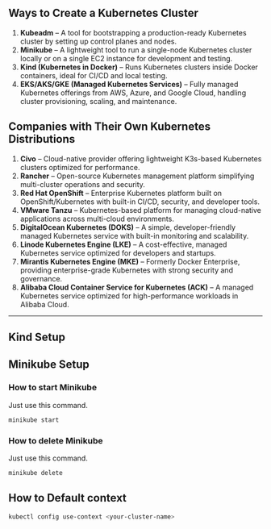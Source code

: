 ## Ways to Create a Kubernetes Cluster

1. **Kubeadm** – A tool for bootstrapping a production-ready Kubernetes cluster by setting up control planes and nodes.
2. **Minikube** – A lightweight tool to run a single-node Kubernetes cluster locally or on a single EC2 instance for development and testing.
3. **Kind (Kubernetes in Docker)** – Runs Kubernetes clusters inside Docker containers, ideal for CI/CD and local testing.
4. **EKS/AKS/GKE (Managed Kubernetes Services)** – Fully managed Kubernetes offerings from AWS, Azure, and Google Cloud, handling cluster provisioning, scaling, and maintenance.

## Companies with Their Own Kubernetes Distributions

1. **Civo** – Cloud-native provider offering lightweight K3s-based Kubernetes clusters optimized for performance.
2. **Rancher** – Open-source Kubernetes management platform simplifying multi-cluster operations and security.
3. **Red Hat OpenShift** – Enterprise Kubernetes platform built on OpenShift/Kubernetes with built-in CI/CD, security, and developer tools.
4. **VMware Tanzu** – Kubernetes-based platform for managing cloud-native applications across multi-cloud environments.
5. **DigitalOcean Kubernetes (DOKS)** – A simple, developer-friendly managed Kubernetes service with built-in monitoring and scalability.
6. **Linode Kubernetes Engine (LKE)** – A cost-effective, managed Kubernetes service optimized for developers and startups.
7. **Mirantis Kubernetes Engine (MKE)** – Formerly Docker Enterprise, providing enterprise-grade Kubernetes with strong security and governance.
8. **Alibaba Cloud Container Service for Kubernetes (ACK)** – A managed Kubernetes service optimized for high-performance workloads in Alibaba Cloud.

---

## Kind Setup

## Minikube Setup

### How to start Minikube

Just use this command.

```bash
minikube start
```

### How to delete Minikube

Just use this command.

```bash
minikube delete
```

## How to Default context

```bash
kubectl config use-context <your-cluster-name>
```
